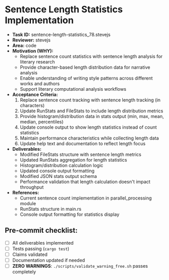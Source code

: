 # Sentence Length Statistics Implementation

* **Task ID:** sentence-length-statistics_78.stevejs
* **Reviewer:** stevejs
* **Area:** code
* **Motivation (WHY):**
  - Replace sentence count statistics with sentence length analysis for literary research
  - Provide character-based length distribution data for narrative analysis
  - Enable understanding of writing style patterns across different works and authors
  - Support literary computational analysis workflows
* **Acceptance Criteria:**
  1. Replace sentence count tracking with sentence length tracking (in characters)
  2. Update RunStats and FileStats to include length distribution metrics
  3. Provide histogram/distribution data in stats output (min, max, mean, median, percentiles)
  4. Update console output to show length statistics instead of count statistics
  5. Maintain performance characteristics while collecting length data
  6. Update help text and documentation to reflect length focus
* **Deliverables:**
  - Modified FileStats structure with sentence length metrics
  - Updated RunStats aggregation for length statistics
  - Histogram/distribution calculation logic
  - Updated console output formatting
  - Modified JSON stats output schema
  - Performance validation that length calculation doesn't impact throughput
* **References:**
  - Current sentence count implementation in parallel_processing module
  - RunStats structure in main.rs
  - Console output formatting for statistics display

## Pre-commit checklist:
- [ ] All deliverables implemented
- [ ] Tests passing (`cargo test`)
- [ ] Claims validated
- [ ] Documentation updated if needed
- [ ] **ZERO WARNINGS**: `./scripts/validate_warning_free.sh` passes completely